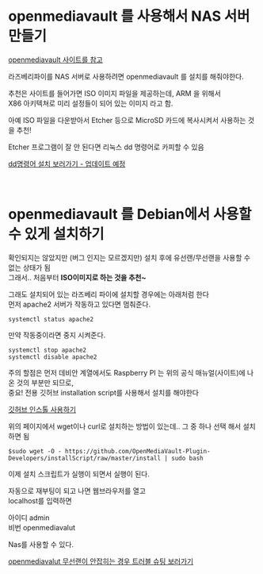 # openmediavault 를 사용해서 NAS 서버 만들기

[openmediavault 사이트를 참고](https://www.openmediavault.org/)

라즈베리파이를 NAS 서버로 사용하려면 openmediavault 를 설치를 해줘야한다.

추천은 사이트를 들어가면 ISO 이미지 파일을 제공하는데, ARM 을 위해서   
X86 아키텍쳐로 미리 설정들이 되어 있는 이미지 라고 함.
 
아예 ISO 파일을 다운받아서 Etcher 등으로 MicroSD 카드에 복사시켜서 사용하는 것을 추천!

Etcher 프로그램이 잘 안 된다면 리눅스 dd 명령어로 카피할 수 있음

<a href="#">dd명령어 설치 보러가기 - 업데이트 예정 </a>

<br>

# openmediavault 를 Debian에서 사용할 수 있게 설치하기
확인되지는 않았지만 (버그 인지는 모르겠지만) 설치 후에 유선랜/무선랜을 사용할 수 없는 상태가 됨  
그래서.. 처음부터 **ISO이미지로 하는 것을 추천~** 

그래도 설치되어 있는 라즈베리 파이에 설치할 경우에는 아래처럼 한다  
먼저 apache2 서버가 작동하고 있다면 멈춰준다.  
```
systemctl status apache2
```
만약 작동중이라면 중지 시켜준다. 
```
systemctl stop apache2
systemctl disable apache2
```

주의 할점은 먼저 데비안 계열에서도 Raspberry PI 는 위의 공식 매뉴얼(사이트)에 나온 것의 부분만 되므로,   
중요! 전용 깃허브 installation script를 사용해서 설치를 해야한다  

[깃허브 인스톨 사용하기](https://github.com/OpenMediaVault-Plugin-Developers/installScript)

위의 페이지에서 wget이나 curl로 설치하는 방법이 있는데.. 그 중 하나 선택 해서 설치하면 됨
```shell
$sudo wget -O - https://github.com/OpenMediaVault-Plugin-Developers/installScript/raw/master/install | sudo bash
```

이제 설치 스크립트가 실행이 되면서 실행이 된다.

자동으로 재부팅이 되고 나면 웹브라우저를 열고   
localhost를 입력하면  

아이디 admin  
비번 openmediavalut 

Nas를 사용할 수 있다.

<a href="#"> openmediavalut 무선랜이 안잡히는 경우 트러블 슈팅 보러가기 </a>




